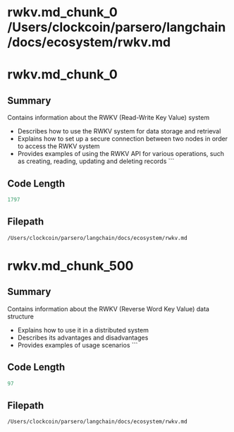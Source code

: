 # rwkv.md_chunk_0			/Users/clockcoin/parsero/langchain/docs/ecosystem/rwkv.md
# rwkv.md_chunk_0

## Summary

Contains information about the RWKV (Read-Write Key Value) system
 - Describes how to use the RWKV system for data storage and retrieval
 - Explains how to set up a secure connection between two nodes in order to access the RWKV system
 - Provides examples of using the RWKV API for various operations, such as creating, reading, updating and deleting records  ```

## Code Length

```python
1797
```

## Filepath

```/Users/clockcoin/parsero/langchain/docs/ecosystem/rwkv.md```

# rwkv.md_chunk_500

## Summary

Contains information about the RWKV (Reverse Word Key Value) data structure
 - Explains how to use it in a distributed system
 - Describes its advantages and disadvantages 
 - Provides examples of usage scenarios ```

## Code Length

```python
97
```

## Filepath

```/Users/clockcoin/parsero/langchain/docs/ecosystem/rwkv.md```

